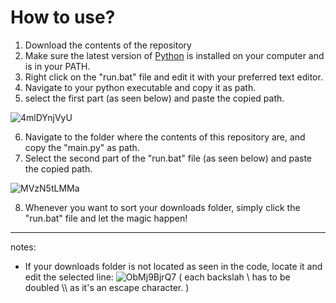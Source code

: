 # How to use?

1. Download the contents of the repository
2. Make sure the latest version of [Python](https://www.python.org/downloads/) is installed on your computer and is in your PATH.
4. Right click on the "run.bat" file and edit it with your preferred text editor.
5. Navigate to your python executable and copy it as path.
6. select the first part (as seen below) and paste the copied path.

![4mlDYnjVyU](https://user-images.githubusercontent.com/115464530/197403837-1cba3128-2237-4db4-ba09-dddaa4fe532a.png)

6. Navigate to the folder where the contents of this repository are, and copy the "main.py" as path.
7. Select the second part of the "run.bat" file (as seen below) and paste the copied path.

![MVzN5tLMMa](https://user-images.githubusercontent.com/115464530/197404016-ad3067bd-cceb-4f89-9dab-612497a5bb3b.png)

8. Whenever you want to sort your downloads folder, simply click the "run.bat" file and let the magic happen!

- - -
notes:
- If your downloads folder is not located as seen in the code, locate it and edit the selected line:
  ![ObMj9BjrQ7](https://user-images.githubusercontent.com/115464530/197404377-c5b57c9e-affc-4c15-a0e8-6a9c9186c906.png)
  ( each backslah \ has to be doubled \\\ as it's an escape character. )
